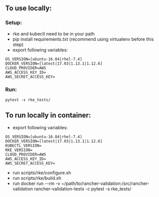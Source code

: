 ## To use locally:

### Setup:
- rke and kubectl need to be in your path
- pip install requirements.txt (recommend using virtualenv before this step)
- export following variables:

```
OS_VERSION=[ubuntu-16.04|rhel-7.4]
DOCKER_VERSION=[latest|17.03|1.13.1|1.12.6]
CLOUD_PROVIDER=AWS
AWS_ACCESS_KEY_ID=
AWS_SECRET_ACCESS_KEY=
```

### Run:
    pytest -s rke_tests/


## To run locally in container:
- export following variables:

```
OS_VERSION=[ubuntu-16.04|rhel-7.4]
DOCKER_VERSION=[latest|17.03|1.13.1|1.12.6]
KUBECTL_VERSION=
RKE_VERSION=
CLOUD_PROVIDER=AWS
AWS_ACCESS_KEY_ID=
AWS_SECRET_ACCESS_KEY=
```
- run scripts/rke/configure.sh
- run scripts/rke/build.sh
- run docker run --rm -v ~/path/to/rancher-validation:/src/rancher-validation rancher-validation-tests -c pytest -s rke_tests/

